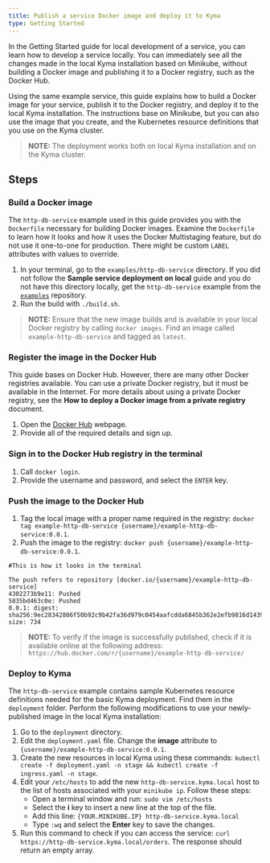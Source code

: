 ```yaml
---
title: Publish a service Docker image and deploy it to Kyma
type: Getting Started
---
```


In the Getting Started guide for local development of a service, you can learn how to develop a service locally. You can immediately see all the changes made in the local Kyma installation based on Minikube, without building a Docker image and publishing it to a Docker registry, such as the Docker Hub.

Using the same example service, this guide explains how to build a Docker image for your service, publish it to the Docker registry, and deploy it to the local Kyma installation. The instructions base on Minikube, but you can also use the image that you create, and the Kubernetes resource definitions that you use on the Kyma cluster.

>**NOTE:** The deployment works both on local Kyma installation and on the Kyma cluster.

## Steps

### Build a Docker image

The `http-db-service` example used in this guide provides you with the `Dockerfile` necessary for building Docker images. Examine the `Dockerfile` to learn how it looks and how it uses the Docker Multistaging feature, but do not use it one-to-one for production. There might be custom `LABEL` attributes with values to override.

1. In your terminal, go to the `examples/http-db-service` directory. If you did not follow the **Sample service deployment on local** guide and you do not have this directory locally, get the `http-db-service` example from the [`examples`](https://github.com/kyma-project/examples) repository.
2. Run the build with `./build.sh`.

>**NOTE:** Ensure that the new image builds and is available in your local Docker registry by calling `docker images`. Find an image called `example-http-db-service` and tagged as `latest`.

### Register the image in the Docker Hub

This guide bases on Docker Hub. However, there are many other Docker registries available. You can use a private Docker registry, but it must be available in the Internet. For more details about using a private Docker registry, see the **How to deploy a Docker image from a private registry** document.

1. Open the [Docker Hub](https://hub.docker.com/) webpage.
2. Provide all of the required details and sign up.

### Sign in to the Docker Hub registry in the terminal

1. Call `docker login`.
2. Provide the username and password, and select the `ENTER` key.

### Push the image to the Docker Hub

1. Tag the local image with a proper name required in the registry: `docker tag example-http-db-service {username}/example-http-db-service:0.0.1`.
2. Push the image to the registry: `docker push {username}/example-http-db-service:0.0.1`.
```shell
#This is how it looks in the terminal

The push refers to repository [docker.io/{username}/example-http-db-service]
4302273b9e11: Pushed
5835bd463c0e: Pushed
0.0.1: digest: sha256:9ec28342806f50b92c9b42fa36d979c0454aafcdda6845b362e2efb9816d1439 size: 734
```
>**NOTE:** To verify if the image is successfully published, check if it is available online at the following address: `https://hub.docker.com/r/{username}/example-http-db-service/`

### Deploy to Kyma

The `http-db-service` example contains sample Kubernetes resource definitions needed for the basic Kyma deployment. Find them in the `deployment` folder. Perform the following modifications to use your newly-published image in the local Kyma installation:

1. Go to the `deployment` directory.
2. Edit the `deployment.yaml` file. Change the **image** attribute to `{username}/example-http-db-service:0.0.1`.
3. Create the new resources in local Kyma using these commands: `kubectl create -f deployment.yaml -n stage && kubectl create -f ingress.yaml -n stage`.
4. Edit your `/etc/hosts` to add the new `http-db-service.kyma.local` host to the list of hosts associated with your `minikube ip`. Follow these steps:
    - Open a terminal window and run: `sudo vim /etc/hosts`
    - Select the **i** key to insert a new line at the top of the file.
    - Add this line: `{YOUR.MINIKUBE.IP} http-db-service.kyma.local`
    - Type `:wq` and select the **Enter** key to save the changes.
5. Run this command to check if you can access the service: `curl https://http-db-service.kyma.local/orders`. The response should return an empty array.

